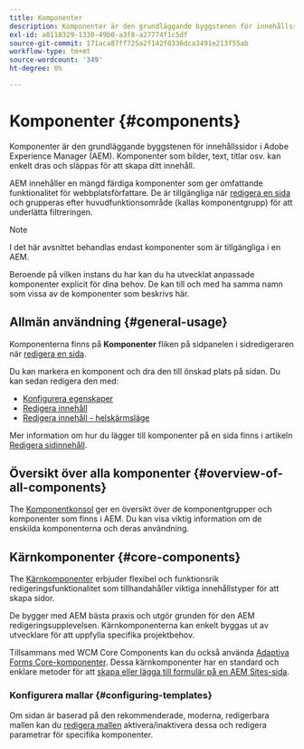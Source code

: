 ```yaml
---
title: Komponenter
description: Komponenter är den grundläggande byggstenen för innehållssidor i AEM
exl-id: a8118329-1330-49b0-a3f8-a27774f1c5df
source-git-commit: 171aca87ff725a2f142f0336dca3491e213f55ab
workflow-type: tm+mt
source-wordcount: '349'
ht-degree: 0%

---
```


# Komponenter {#components}

Komponenter är den grundläggande byggstenen för innehållssidor i Adobe Experience Manager (AEM). Komponenter som bilder, text, titlar osv. kan enkelt dras och släppas för att skapa ditt innehåll.

AEM innehåller en mängd färdiga komponenter som ger omfattande funktionalitet för webbplatsförfattare. De är tillgängliga när [redigera en sida](/help/sites-cloud/authoring/fundamentals/editing-content.md) och grupperas efter huvudfunktionsområde (kallas komponentgrupp) för att underlätta filtreringen.

>[!NOTE]
>
>I det här avsnittet behandlas endast komponenter som är tillgängliga i en AEM.
>
>Beroende på vilken instans du har kan du ha utvecklat anpassade komponenter explicit för dina behov. De kan till och med ha samma namn som vissa av de komponenter som beskrivs här.

## Allmän användning {#general-usage}

Komponenterna finns på **Komponenter** fliken på sidpanelen i sidredigeraren när [redigera en sida](/help/sites-cloud/authoring/fundamentals/editing-content.md).

Du kan markera en komponent och dra den till önskad plats på sidan. Du kan sedan redigera den med:

* [Konfigurera egenskaper](/help/sites-cloud/authoring/fundamentals/page-properties.md)
* [Redigera innehåll](/help/sites-cloud/authoring/fundamentals/editing-content.md)
* [Redigera innehåll - helskärmsläge](/help/sites-cloud/authoring/fundamentals/editing-content.md#edit-content-full-screen-mode)

Mer information om hur du lägger till komponenter på en sida finns i artikeln [Redigera sidinnehåll](/help/sites-cloud/authoring/fundamentals/editing-content.md).

## Översikt över alla komponenter {#overview-of-all-components}

The [Komponentkonsol](/help/sites-cloud/authoring/features/components-console.md) ger en översikt över de komponentgrupper och komponenter som finns i AEM. Du kan visa viktig information om de enskilda komponenterna och deras användning.

## Kärnkomponenter {#core-components}

The [Kärnkomponenter](https://experienceleague.adobe.com/docs/experience-manager-core-components/using/introduction.html) erbjuder flexibel och funktionsrik redigeringsfunktionalitet som tillhandahåller viktiga innehållstyper för att skapa sidor.

De bygger med AEM bästa praxis och utgör grunden för den AEM redigeringsupplevelsen. Kärnkomponenterna kan enkelt byggas ut av utvecklare för att uppfylla specifika projektbehov.

Tillsammans med WCM Core Components kan du också använda [Adaptiva Forms Core-komponenter](https://experienceleague.adobe.com/docs/experience-manager-core-components/using/adaptive-forms/introduction.html?lang=en#features). Dessa kärnkomponenter har en standard och enklare metoder för att [skapa eller lägga till formulär på en AEM Sites-sida](/help/forms/create-or-add-an-adaptive-form-to-aem-sites-page.md).

### Konfigurera mallar {#configuring-templates}

Om sidan är baserad på den rekommenderade, moderna, redigerbara mallen kan du [redigera mallen](/help/sites-cloud/authoring/features/templates.md) aktivera/inaktivera dessa och redigera parametrar för specifika komponenter.
